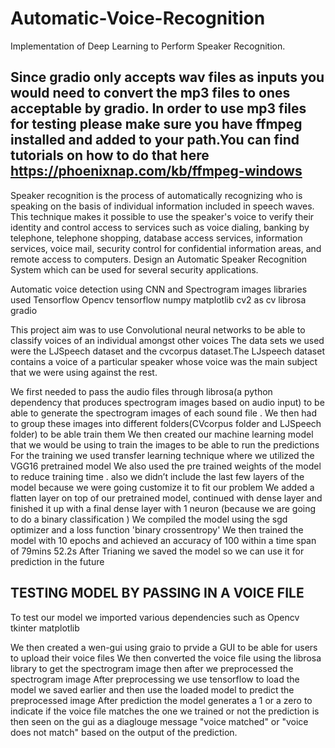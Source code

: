 # Automatic-Voice-Recognition
Implementation of Deep Learning to Perform Speaker Recognition.

## Since gradio only accepts wav files as inputs you would need to convert the mp3 files to ones acceptable by gradio. In order to use mp3 files for testing please make sure you have ffmpeg installed and added to your path.You can find tutorials on how to do that here https://phoenixnap.com/kb/ffmpeg-windows

Speaker recognition is the process of automatically recognizing who is speaking 
on the basis of individual information included in speech waves. This 
technique makes it possible to use the speaker's voice to verify their identity 
and control access to services such as voice dialing, banking by telephone, 
telephone shopping, database access services, information services, voice 
mail, security control for confidential information areas, and remote access to 
computers. Design an Automatic Speaker Recognition System which can be 
used for several security applications. 

Automatic voice detection using CNN and Spectrogram images 
libraries used 
Tensorflow
Opencv
tensorflow
numpy 
matplotlib
cv2 as cv
librosa
gradio

This project aim was to use Convolutional neural networks to be able to classify voices of an individual amongst other voices 
The data sets we  used were the LJSpeech dataset and the cvcorpus dataset.The LJspeech dataset contains a voice of a particular speaker whose voice was the main subject that we were using against the rest.

We first needed to pass the audio files through librosa(a python dependency that produces spectrogram images based on audio input) to be able to generate the spectrogram images of each sound file .
We then had to group these images into different folders(CVcorpus folder and LJSpeech folder) to be able train them
We then created our machine learning model that we would be using to train the images to be able to run the predictions 
For the training we used transfer learning technique where we utilized the  VGG16 pretrained model 
We also used the pre trained weights of the model to reduce training time . also we didn’t include the last few layers of the model because we were going customize it to fit our problem 
We added  a flatten layer on top of our pretrained model, continued with dense layer and finished it up with a final dense layer with 1 neuron (because we are going to do a binary classification ) 
We compiled the model using the sgd optimizer and a loss function 'binary crossentropy'
We then trained the model with 10 epochs and achieved an accuracy of 100 within a time span of 79mins 52.2s 
After Trianing we saved the model so we can use it for prediction in the future


## TESTING MODEL BY PASSING IN A VOICE FILE
To test our model we imported various dependencies such as 
Opencv 
tkinter
matplotlib 

We then created a wen-gui using graio to prvide a GUI to be able for users to upload their voice files 
We then converted the voice file using the librosa library to get the spectrogram image 
then after we preprocessed the spectrogram image
After preprocessing we use tensorflow to load the model we saved earlier and then use the loaded model to predict the preprocessed image 
After prediction the model generates a 1 or a zero to indicate if the voice file matches the one we trained or not
the prediction is then seen on the gui as a diaglouge message "voice matched" or "voice does not match" based on the output of the prediction.

